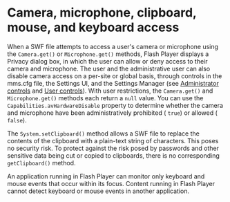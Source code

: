 # Camera, microphone, clipboard, mouse, and keyboard access

<div>

When a SWF file attempts to access a user's camera or microphone using the
`Camera.get()` or `Microphone.get()` methods, Flash Player displays a Privacy
dialog box, in which the user can allow or deny access to their camera and
microphone. The user and the administrative user can also disable camera access
on a per-site or global basis, through controls in the mms.cfg file, the
Settings UI, and the Settings Manager (see
[Administrator controls](WS5b3ccc516d4fbf351e63e3d118a9b90204-7c95.html) and
[User controls](WS5b3ccc516d4fbf351e63e3d118a9b90204-7c91.html)). With user
restrictions, the `Camera.get()` and `Microphone.get()` methods each return a
`null` value. You can use the `Capabilities.avHardwareDisable` property to
determine whether the camera and microphone have been administratively
prohibited ( `true`) or allowed ( `false`).

The `System.setClipboard()` method allows a SWF file to replace the contents of
the clipboard with a plain-text string of characters. This poses no security
risk. To protect against the risk posed by passwords and other sensitive data
being cut or copied to clipboards, there is no corresponding `getClipboard()`
method.

An application running in Flash Player can monitor only keyboard and mouse
events that occur within its focus. Content running in Flash Player cannot
detect keyboard or mouse events in another application.

</div>

<div>

<div>

</div>

</div>
